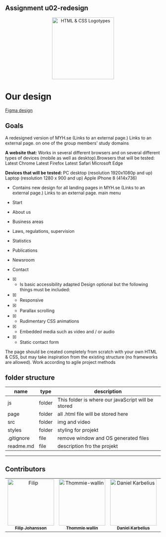 ## Assignment u02-redesign

<div  align="center">
<img  width="200"  src="https://miro.medium.com/max/792/1*lJ32Bl-lHWmNMUSiSq17gQ.png"  alt="HTML & CSS Logotypes">
</div>

# Our design

<a href="https://www.figma.com/file/oMR5ic6sLd2IVY8ZVC1U14/myh?node-id=0%3A1">Figma design</a>

## Goals

A redesigned version of MYH.se (Links to an external page.) Links to an external page. on one of the group members' study domains

**A website that:**
Works in several different browsers and on several different types of devices (mobile as well as desktop).Browsers that will be tested:
Latest Chrome
Latest Firefox
Latest Safari
Microsoft Edge

**Devices that will be tested:**
PC desktop (resolution 1920x1080p and up)
Laptop (resolution 1280 x 900 and up)
Apple iPhone 8 (414x736)

- Contains new design for all landing pages in MYH.se (Links to an external page.) Links to an external page. main menu

- Start
- About us
- Business areas
- Laws, regulations, supervision
- Statistics
- Publications
- Newsroom
- Contact

- [x] - Is basic accessibility adapted
    Design optional but the following things must be included:
- [x] - Responsive

- [x] - Parallax scrolling

- [x] - Rudimentary CSS animations

- [x] - Embedded media such as video and / or audio

- [x] - Static contact form

The page should be created completely from scratch with your own HTML & CSS, but may take inspiration from the existing structure (no frameworks are allowed).
Work according to agile project methods

<!-- structure exampel -->

## folder structure

| name       | type   | description                                        |
| ---------- | ------ | -------------------------------------------------- |
| js         | folder | This folder is where our javaScript will be stored |
| page       | folder | all .html file will be stored here                 |
| src        | folder | img and video                                      |
| styles     | folder | styling for projekt                                |
| .gitignore | file   | remove window and OS generated files               |
| readme.md  | file   | description fro the projekt                        |

<!-- readme: contributors -start -->

---

## Contributors

<table>
<tr>
    <td align="center">
        <a href="https://github.com/Fijo-Lurk">
            <img src="https://avatars1.githubusercontent.com/u/70694476?s=400&u=eebe2ab919b6cc1f788dff542528869ca1891fa2&v=4" width="150;" alt="Filip"/>
            <br />
            <sub><b>Filip Johansson</b></sub>
        </a>
    </td>
     <td align="center">
        <a href="https://github.com/thommie-wallin">
            <img src="https://avatars1.githubusercontent.com/u/70706437?s=460&v=4" width="150;" alt="Thommie-wallin"/>
            <br />
            <sub><b>Thommie wallin</b></sub>
        </a>
    </td>
     <td align="center">
        <a href="https://github.com/danielkarbelius">
            <img src="https://avatars0.githubusercontent.com/u/70699411?s=460&u=d332127c392e2e61d57d1e774526d02a70c9b8d1&v=4" width="150;" alt="Daniel Karbelius"/>
            <br />
            <sub><b>Daniel Karbelius</b></sub>
        </a>
    </td>
     <td align="center">
        <a href="https://github.com/IamShazaam">
            <img src="https://avatars0.githubusercontent.com/u/71892760?s=460&u=a40399e7030fa04a05d37b3f65e78b822e1a5667&v=4" width="150;" alt="Jona"/>
            <br />
            <sub><b>IamShazaam</b></sub>
        </a>
    </td>
     <td align="center">
        <a href="https://github.com/natalienilsson93">
            <img src="https://avatars3.githubusercontent.com/u/70695262?s=460&v=4" width="150;" alt="natalienilsson93"/>
            <br />
            <sub><b>Natalie Nilsson</b></sub>
        </a>
    </td>
     <td align="center">
        <a href="https://github.com/zahrasaad">
            <img src="https://avatars1.githubusercontent.com/u/71315509?s=460&u=bf38c8fc46521810152f2366d300111fd210ab22&v=4" width="150;" alt="Zahrasaad"/>
            <br />
            <sub><b>zahrasaad</b></sub>
        </a>
    </td>
   </table>
<!-- readme: contributors -end -->
